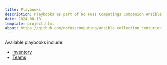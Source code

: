 ```yaml
---
title: Playbooks
description: Playbooks as part of No Fuss Computings Companion Ansible Collection, Centurion
date: 2024-08-18
template: project.html
about: https://github.com/nofusscomputing/ansible_collection_centurion
---
```


Available playbooks include:

- [Inventory](./inventory.md)
- [Teams](./teams.md)

